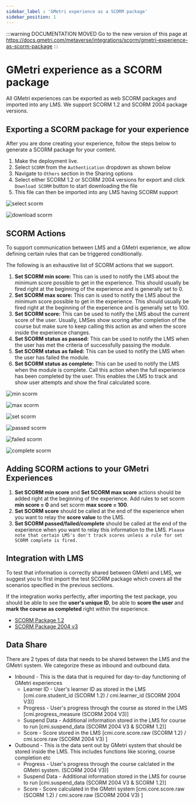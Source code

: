```yaml
---
sidebar_label : 'GMetri experience as a SCORM package'
sidebar_position: 1
---
```



<head>
  <link rel="canonical" href="https://docs.gmetri.com/metaverse/integrations/scorm/gmetri-experience-as-scorm-package" />
</head>

:::warning DOCUMENTATION MOVED
Go to the new version of this page at https://docs.gmetri.com/metaverse/integrations/scorm/gmetri-experience-as-scorm-package
:::

# GMetri experience as a SCORM package


All GMetri experiences can be exported as web SCORM packages and imported into any LMS. We support SCORM 1.2 and SCORM 2004 package versions.

## Exporting a SCORM package for your experience

After you are done creating your experience, follow the steps below to generate a SCORM package for your content.


1. Make the deployment live.
2. Select `SCORM` from the `Authentication` dropdown as shown below
3. Navigate to `Others` section in the Sharing options
4. Select either SCORM 1.2 or SCORM 2004 versions for export and click `Download SCORM` button to start downloading the file
5. This file can then be imported into any LMS having SCORM support

![select scorm](https://s.vrgmetri.com/image/w_1950,h_950,q_90/gb-web/portal-docs/assets/img/screenshots/select-scorm.png)

![download scorm](https://s.vrgmetri.com/image/w_1950,h_950,q_90/gb-web/portal-docs/assets/img/screenshots/download-scorm.png)


## SCORM Actions

To support communication between LMS and a GMetri experience, we allow defining certain rules that can be triggered conditionally.

The following is an exhaustive list of SCORM actions that we support.


1. **Set SCORM min score:** This can is used to notify the LMS about the minimum score possible to get in the experience. This should usually be fired right at the beginning of the experience and is generally set to 0.
2. **Set SCORM max score:** This can is used to notify the LMS about the minimum score possible to get in the experience. This should usually be fired right at the beginning of the experience and is generally set to 100.
3. **Set SCORM score:** This can be used to notify the LMS about the current score of the user. Usually, LMSes show scoring after completion of the course but make sure to keep calling this action as and when the score inside the experience changes.
4. **Set SCORM status as passed:** This can be used to notify the LMS when the user has met the criteria of successfully passing the module.
5. **Set SCORM status as failed:** This can be used to notify the LMS when the user has failed the module.
6. **Set SCORM status as complete:** This can be used to notify the LMS when the module is complete. Call this action when the full experience has been completed by the user. This enables the LMS to track and show user attempts and show the final calculated score.


![min scorm](https://s.vrgmetri.com/image/w_1200,h_163,q_90/gb-web/portal-docs/assets/img/screenshots/set-scorm-min-score.png)
 

 ![max scorm](https://s.vrgmetri.com/image/w_1200,h_163,q_90/gb-web/portal-docs/assets/img/screenshots/set-scorm-max-score.png)

 ![set scorm](https://s.vrgmetri.com/image/w_1200,h_163,q_90/gb-web/portal-docs/assets/img/screenshots/set-scorm-score.png)

 ![passed scorm](https://s.vrgmetri.com/image/w_1200,h_163,q_90/gb-web/portal-docs/assets/img/screenshots/set-scorm-passed.png)

 ![failed scorm](https://s.vrgmetri.com/image/w_1200,h_163,q_90/gb-web/portal-docs/assets/img/screenshots/set-scorm-failed.png)

![complete scorm](https://s.vrgmetri.com/image/w_1200,h_163,q_90/gb-web/portal-docs/assets/img/screenshots/set-scorm-complete.png)

## Adding SCORM actions to your GMetri Experiences
1. **Set SCORM min score** and **Set SCORM max score** actions should be added right at the beginning of the experience. Add rules to set scorm **min score = 0** and set scorm **max score = 100**. 
2. **Set SCORM score** should be called at the end of the experience when you want to relay the **score value** to the LMS. 
3. **Set SCORM passed/failed/complete** should be called at the end of the experience when you want to relay this information to the LMS. `Please note that certain LMS's don't track scores unless a rule for set SCORM complete is fired.`

## Integration with LMS
To test that information is correctly shared between GMetri and LMS, we suggest you to first import the test SCORM package which covers all the scenarios specified in the previous sections. 

If the integration works perfectly, after importing the test package, you should be able to see the **user's unique ID**, be able to **score the user** and **mark the course as completed** right within the experience.


* [SCORM Package 1.2](https://gb-web.s3.ap-south-1.amazonaws.com/SCORM/test/lms_demo_scorm_1.2_2022-03-03T09_46_18.135Z.zip)
* [SCORM Package 2004 v3](https://gb-web.s3.ap-south-1.amazonaws.com/SCORM/test/lms_demo_scorm_2004_2022-03-03T09_46_34.263Z.zip)

## Data Share
There are 2 types of data that needs to be shared between the LMS and the GMetri system. We categorize these as inbound and outbound data. 
* Inbound - This is the data that is required for day-to-day functioning of GMetri experiences
  * Learner ID - User's learner ID as stored in the LMS [cmi.core.student_id (SCORM 1.2) / cmi.learner_id (SCORM 2004 V3)]
  * Progress - User's progress through the course as stored in the LMS [cmi.progress_measure (SCORM 2004 V3)]
  * Suspend Data - Additional information stored in the LMS for course to run [cmi.suspend_data (SCORM 2004 V3 & SCORM 1.2)]
  * Score - Score stored in the LMS [cmi.core.score.raw (SCORM 1.2) / cmi.score.raw (SCORM 2004 V3) ]
* Outbound - This is the data sent out by GMetri system that should be stored inside the LMS. This includes functions like scoring, course completion etc
  * Progress - User's progress through the course calclated in the GMetri system. (SCORM 2004 V3)]
  * Suspend Data - Additional information stored in the LMS for course to run [cmi.suspend_data (SCORM 2004 V3 & SCORM 1.2)]
  * Score - Score calculated in the GMetri system [cmi.core.score.raw (SCORM 1.2) / cmi.score.raw (SCORM 2004 V3) ]

